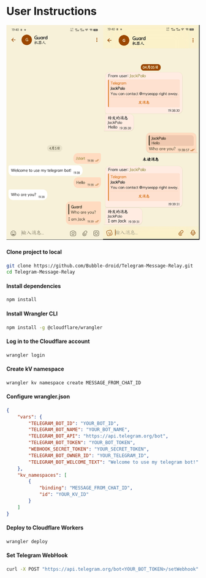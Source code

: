 # User Instructions

![preview](imgs/preview.png)

#### Clone project to local

```bash
git clone https://github.com/Bubble-droid/Telegram-Message-Relay.git
cd Telegram-Message-Relay
```

#### Install dependencies

```bash
npm install
```

#### Install Wrangler CLI

```bash
npm install -g @cloudflare/wrangler
```

#### Log in to the Cloudflare account

```bash
wrangler login
```

#### Create kV namespace

```bash
wrangler kv namespace create MESSAGE_FROM_CHAT_ID
```

#### Configure wrangler.json

```json
{
    "vars": {
        "TELEGRAM_BOT_ID": "YOUR_BOT_ID",
        "TELEGRAM_BOT_NAME": "YOUR_BOT_NAME",
        "TELEGRAM_BOT_API": "https://api.telegram.org/bot",
        "TELEGRAM_BOT_TOKEN": "YOUR_BOT_TOKEN",
        "WEBHOOK_SECRET_TOKEN": "YOUR_SECRET_TOKEN",
        "TELEGRAM_BOT_OWNER_ID": "YOUR_TELEGRAM_ID",
        "TELEGRAM_BOT_WELCOME_TEXT": "Welcome to use my telegram bot!"
    },
    "kv_namespaces": [
        {
            "binding": "MESSAGE_FROM_CHAT_ID",
            "id": "YOUR_KV_ID"
        }
    ]
}
```

#### Deploy to Cloudflare Workers

```bash
wrangler deploy
```

#### Set Telegram WebHook

```bash
curl -X POST "https://api.telegram.org/bot<YOUR_BOT_TOKEN>/setWebhook" -d "url=<YOUR_WORKERS_URL>/webhook&secret_token=<YOUR_SECRET_TOKEN>"
```

